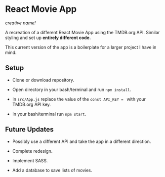 # React Movie App
*creative name!*

A recreation of a different React Movie App using the TMDB.org API. Similar styling and set up **entirely different code.** 

This current version of the app is a boilerplate for a larger project I have in mind.

## Setup

* Clone or download repository.

* Open directory in your bash/terminal and run `npm install`.

* In `src/App.js` replace the value of the `const API_KEY = ` with your TMDB.org API key.

* In your bash/terminal run `npm start`.

## Future Updates
* Possibly use a different API and take the app in a different direction.

* Complete redesign.

* Implement SASS.

* Add a database to save lists of movies.

